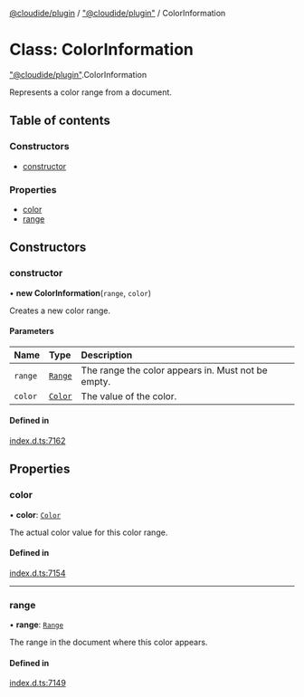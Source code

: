 [@cloudide/plugin](../README.md) / ["@cloudide/plugin"](../modules/_cloudide_plugin_.md) / ColorInformation

# Class: ColorInformation

["@cloudide/plugin"](../modules/_cloudide_plugin_.md).ColorInformation

Represents a color range from a document.

## Table of contents

### Constructors

- [constructor](cloudide_plugin_.ColorInformation.md#constructor)

### Properties

- [color](cloudide_plugin_.ColorInformation.md#color)
- [range](cloudide_plugin_.ColorInformation.md#range)

## Constructors

### constructor

• **new ColorInformation**(`range`, `color`)

Creates a new color range.

#### Parameters

| Name | Type | Description |
| :------ | :------ | :------ |
| `range` | [`Range`](cloudide_plugin_.Range.md) | The range the color appears in. Must not be empty. |
| `color` | [`Color`](cloudide_plugin_.Color.md) | The value of the color. |

#### Defined in

[index.d.ts:7162](https://github.com/shuyaqian/cloudide-plugin-api/blob/26b31b9/index.d.ts#L7162)

## Properties

### color

• **color**: [`Color`](cloudide_plugin_.Color.md)

The actual color value for this color range.

#### Defined in

[index.d.ts:7154](https://github.com/shuyaqian/cloudide-plugin-api/blob/26b31b9/index.d.ts#L7154)

___

### range

• **range**: [`Range`](cloudide_plugin_.Range.md)

The range in the document where this color appears.

#### Defined in

[index.d.ts:7149](https://github.com/shuyaqian/cloudide-plugin-api/blob/26b31b9/index.d.ts#L7149)
